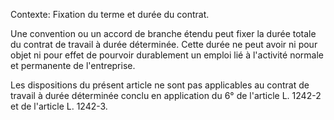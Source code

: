Contexte: Fixation du terme et durée du contrat.

Une convention ou un accord de branche étendu peut fixer la durée totale du contrat de travail à durée déterminée. Cette durée ne peut avoir ni pour objet ni pour effet de pourvoir durablement un emploi lié à l'activité normale et permanente de l'entreprise.

Les dispositions du présent article ne sont pas applicables au contrat de travail à durée déterminée conclu en application du 6° de l'article L. 1242-2 et de l'article L. 1242-3.